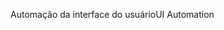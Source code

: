 <span data-ttu-id="d27a1-101">Automação da interface do usuário</span><span class="sxs-lookup"><span data-stu-id="d27a1-101">UI Automation</span></span>